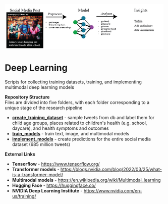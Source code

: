 ![GitHub Logo](https://github.com/larkinandy/ChildrensHealthSocialMediaASP3IRE/blob/main/images/1x/DeepLearningOverview.png)

# Deep Learning
Scripts for collecting training datasets, training, and implementing multimodal deep learning models 

**Repository Structure** <br>
Files are divided into five folders, with each folder corresponding to a unique stage of the research pipeline

- **[create_training_dataset](https://github.com/larkinandy/ChildrensHealthSocialMediaASP3IRE/tree/master/deep_learning/create_training_dataset)** - sample tweets from db and label them for child age groups, places related to children's health (e.g. school, daycare), and health symptoms and outcomes <br>
- **[train_models](https://github.com/larkinandy/ChildrensHealthSocialMediaASP3IRE/tree/master/deep_learning/train_models)** - train text, image, and multimodal models <br>
- **[implement_models](https://github.com/larkinandy/ChildrensHealthSocialMediaASP3IRE/tree/master/deep_learning/implement_models)** - create predictions for the entire social media dataset (685 million tweets) <br>

**External Links**
- **Tensorflow** - https://www.tensorflow.org/
- **Transformer models** - https://blogs.nvidia.com/blog/2022/03/25/what-is-a-transformer-model/
- **Multimodal models** - https://en.wikipedia.org/wiki/Multimodal_learning
- **Hugging Face** - https://huggingface.co/
- **NVIDIA Deep Learning Institute** - https://www.nvidia.com/en-us/training/

